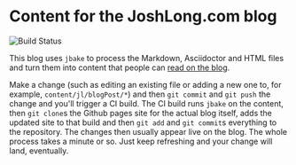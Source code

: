 # Content for the JoshLong.com blog 

![Build Status](https://github.com/joshlong/joshlong.github.io-content/workflows/Build%20the%20Blawg/badge.svg)

This blog uses `jbake` to process the Markdown, Asciidoctor and HTML files and turn them into content that people can [read on the blog](http://joshlong.com). 

Make a change (such as editing an existing file or adding a new one to, for example, `content/jl/blogPost/*`) and then `git commit` and `git push` the change and you'll trigger a CI build. The CI build runs `jbake` on the content, then `git clone`s the Github pages site for the actual blog itself, adds the updated site to that build and then `git add` and `git commit`s everything to the repository. The changes then usually appear live on the blog. The whole process takes a minute or so. Just keep refreshing and your change will land, eventually.



